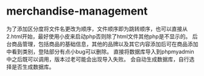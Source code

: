 # merchandise-management
为了添加区分度将文件名更改为顺序，文件顺序即为跳转顺序，也可以直接从2.html开始，最好使用小皮来启动php否则除了html文件其他php是不显示的。
后台商品管理，包括商品的基础信息，其他的品牌以及其它内容添加后可在商品添加中看到类别，登陆部分有点小bug可以删除。
直接将数据库导入到phpmyadmin中之后既可以调用，版本过老可能会出现导入失败。
会自动生成数据库，自行选择是否生成数据库。

